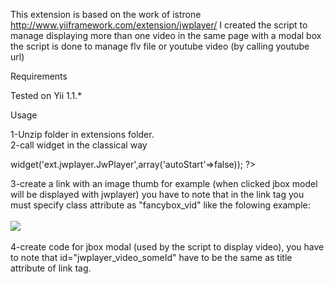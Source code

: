 This extension is based on the work of istrone http://www.yiiframework.com/extension/jwplayer/ I created the script to manage displaying more than one video in the same page with a modal box the script is done to manage flv file or youtube video (by calling youtube url)

Requirements 

Tested on Yii 1.1.*

Usage 

1-Unzip folder in extensions folder.<br>
2-call widget in the classical way<br>
<?php $this->widget('ext.jwplayer.JwPlayer',array('autoStart'=>false)); ?><br>
3-create a link with an image thumb for example (when clicked jbox model will be displayed with jwplayer) you have to note that in the link tag you must specify class attribute as "fancybox_vid" like the folowing example:<br>
<a href="flv_link_here" title="jwplayer_video_someId" rel="gallery2" class="fancybox_vid"><br>
    <img src="/thumbs/someImage.jpg"><br>
</a><br>
4-create code for jbox modal (used by the script to display video), you have to note that id="jwplayer_video_someId" have to be the same as title attribute of link tag.<br>

<div class="jwbox_hidden">
    <div id="jwplayer_video_someId" class="jwbox_content"></div>
</div>
